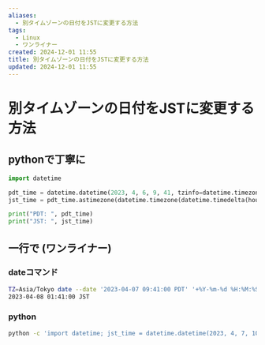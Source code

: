 ```yaml
---
aliases:
  - 別タイムゾーンの日付をJSTに変更する方法
tags:
  - Linux
  - ワンライナー
created: 2024-12-01 11:55
title: 別タイムゾーンの日付をJSTに変更する方法
updated: 2024-12-01 11:55
---
```


# 別タイムゾーンの日付をJSTに変更する方法

## pythonで丁寧に

```python
import datetime

pdt_time = datetime.datetime(2023, 4, 6, 9, 41, tzinfo=datetime.timezone(datetime.timedelta(hours=-7)))
jst_time = pdt_time.astimezone(datetime.timezone(datetime.timedelta(hours=+9)))

print("PDT: ", pdt_time)
print("JST: ", jst_time)
```

## 一行で (ワンライナー)

### dateコマンド

```bash
TZ=Asia/Tokyo date --date '2023-04-07 09:41:00 PDT' '+%Y-%m-%d %H:%M:%S %Z'
2023-04-08 01:41:00 JST
```

### python

```bash
python -c 'import datetime; jst_time = datetime.datetime(2023, 4, 7, 10, 30, tzinfo=datetime.timezone(datetime.timedelta(hours=-7))).astimezone(datetime.timezone(datetime.timedelta(hours=+9))); print(jst_time)'
```

